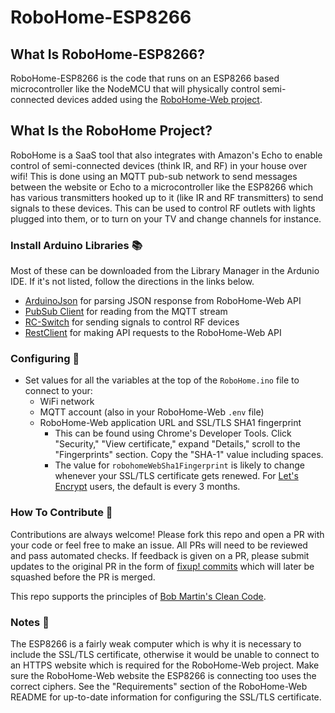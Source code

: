 # RoboHome-ESP8266

## What Is RoboHome-ESP8266?

RoboHome-ESP8266 is the code that runs on an ESP8266 based microcontroller like the NodeMCU that will physically control semi-connected devices added using the [RoboHome-Web project](https://github.com/dbudwin/RoboHome-Web).

## What Is the RoboHome Project?

RoboHome is a SaaS tool that also integrates with Amazon's Echo to enable control of semi-connected devices (think IR, and RF) in your house over wifi! This is done using an MQTT pub-sub network to send messages between the website or Echo to a microcontroller like the ESP8266 which has various transmitters hooked up to it (like IR and RF transmitters) to send signals to these devices. This can be used to control RF outlets with lights plugged into them, or to turn on your TV and change channels for instance.

### Install Arduino Libraries :books:

Most of these can be downloaded from the Library Manager in the Ardunio IDE.  If it's not listed, follow the directions in the links below.

- [ArduinoJson](https://github.com/bblanchon/ArduinoJson) for parsing JSON response from RoboHome-Web API
- [PubSub Client](https://github.com/knolleary/pubsubclient) for reading from the MQTT stream
- [RC-Switch](https://github.com/sui77/rc-switch) for sending signals to control RF devices
- [RestClient](https://github.com/DaKaZ/esp8266-restclient) for making API requests to the RoboHome-Web API 

### Configuring :wrench:

- Set values for all the variables at the top of the `RoboHome.ino` file to connect to your:
    - WiFi network
    - MQTT account (also in your RoboHome-Web `.env` file)
    - RoboHome-Web application URL and SSL/TLS SHA1 fingerprint
        - This can be found using Chrome's Developer Tools.  Click "Security," "View certificate," expand "Details," scroll to the "Fingerprints" section.  Copy the "SHA-1" value including spaces.
        - The value for `robohomeWebSha1Fingerprint` is likely to change whenever your SSL/TLS certificate gets renewed.  For [Let's Encrypt](https://www.letsencrypt.org/) users, the default is every 3 months.

### How To Contribute :gift:

Contributions are always welcome!  Please fork this repo and open a PR with your code or feel free to make an issue.  All PRs will need to be reviewed and pass automated checks.  If feedback is given on a PR, please submit updates to the original PR in the form of [fixup! commits](https://robots.thoughtbot.com/autosquashing-git-commits) which will later be squashed before the PR is merged.

This repo supports the principles of [Bob Martin's Clean Code](http://www.goodreads.com/book/show/3735293-clean-code).

### Notes :notebook:

The ESP8266 is a fairly weak computer which is why it is necessary to include the SSL/TLS certificate, otherwise it would be unable to connect to an HTTPS website which is required for the RoboHome-Web project.  Make sure the RoboHome-Web website the ESP8266 is connecting too uses the correct ciphers.  See the "Requirements" section of the RoboHome-Web README for up-to-date information for configuring the SSL/TLS certificate.
